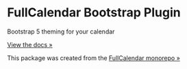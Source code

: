 
# FullCalendar Bootstrap Plugin

Bootstrap 5 theming for your calendar

[View the docs &raquo;](https://fullcalendar.io/docs/bootstrap5)

This package was created from the [FullCalendar monorepo &raquo;](https://github.com/fullcalendar/fullcalendar)

